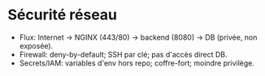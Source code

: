 # Sécurité réseau
- Flux: Internet → NGINX (443/80) → backend (8080) → DB (privée, non exposée).
- Firewall: deny-by-default; SSH par clé; pas d'accès direct DB.
- Secrets/IAM: variables d'env hors repo; coffre-fort; moindre privilège.
